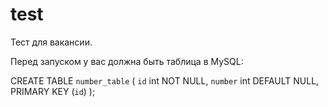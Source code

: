 # test
Тест для вакансии.

Перед запуском у вас должна быть таблица в MySQL:

CREATE TABLE `number_table` (
  `id` int NOT NULL,
  `number` int DEFAULT NULL,
  PRIMARY KEY (`id`)
);
